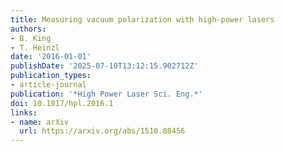 ```yaml
---
title: Measuring vacuum polarization with high-power lasers
authors:
- B. King
- T. Heinzl
date: '2016-01-01'
publishDate: '2025-07-10T13:12:15.902712Z'
publication_types:
- article-journal
publication: '*High Power Laser Sci. Eng.*'
doi: 10.1017/hpl.2016.1
links:
- name: arXiv
  url: https://arxiv.org/abs/1510.08456
---
```

